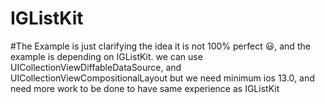 # IGListKit
#The Example is just clarifying the idea it is not 100% perfect :smiley:, and the example is depending on IGListKit. we can use UICollectionViewDiffableDataSource, and UICollectionViewCompositionalLayout but we need minimum ios 13.0, and need more work to be done to have same experience as IGListKit
